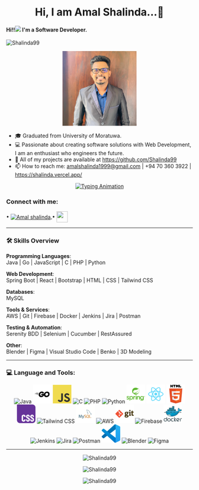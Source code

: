 <h1 align="center"> <b>Hi, I am Amal Shalinda...👋</b></h1>

<h4>Hi!!<img src="https://raw.githubusercontent.com/MartinHeinz/MartinHeinz/master/wave.gif" width="30px"> I'm a Software Developer.</h4>

<p align="left"> <img src="https://komarev.com/ghpvc/?username=Shalinda99&label=Profile%20views&color=0e75b6&style=flat" alt="Shalinda99" /> </p>
<p align="center">
  <img src="https://raw.githubusercontent.com/Shalinda99/Shalinda99/main/1.jpg" alt="Shalinda Profile Picture" width="200" />
</p>

- 🎓 Graduated from University of Moratuwa.
- 💻 Passionate about creating software solutions with Web Development, I am an enthusiast who engineers the future.
- 🤔 All of my projects are available at https://github.com/Shalinda99
- 📫 How to reach me: amalshalinda1999@gmail.com | +94 70 360 3922 | https://shalinda.vercel.app/


<p align="center">
  <a href="https://github.com/DenverCoder1/readme-typing-svg">
    <img src="https://readme-typing-svg.herokuapp.com?font=Fredoka+One&size=21&color=00EBF7&width=550&lines=Web+Developer;UI%2FUX+Designer;Full-Stack+Developer;AI+Enthusiast;Creative+Problem+Solver" alt="Typing Animation" />
  </a>
</p>




### Connect with me:
<p align="left">
  &#8226;
  <a href="https://www.linkedin.com/in/amal-shalinda-188885231/" target="_blank">
    <img align="center" src="https://cdn-icons-png.flaticon.com/512/174/174857.png" alt="Amal shalinda" height="30" width="30" />
  </a>
  &#8226;
  <a href="https://www.facebook.com/amal.shalinda.73" target="_blank">
    <img align="center" src="https://cdn.icon-icons.com/icons2/2108/PNG/512/facebook_icon_130940.png" height="30" width="30" />
  </a>
</p>

---

### 🛠️ Skills Overview

**Programming Languages**:  
Java | Go | JavaScript | C | PHP | Python  

**Web Development**:  
Spring Boot | React | Bootstrap | HTML | CSS | Tailwind CSS  

**Databases**:  
MySQL  

**Tools & Services**:  
AWS | Git | Firebase | Docker | Jenkins | Jira | Postman  

**Testing & Automation**:  
Serenity BDD | Selenium | Cucumber | RestAssured  

**Other**:  
Blender | Figma | Visual Studio Code | Benko | 3D Modeling  

---

### 💻 Language and Tools:

<p align="center">
  <img alt="Java" width="50px" src="https://img.icons8.com/color/48/000000/java-coffee-cup-logo.png" />
  <img alt="Go" width="50px" src="https://raw.githubusercontent.com/github/explore/80688e429a7d4ef2fca1e82350fe8e3517d3494d/topics/go/go.png" />
  <img alt="JavaScript" width="50px" src="https://raw.githubusercontent.com/github/explore/80688e429a7d4ef2fca1e82350fe8e3517d3494d/topics/javascript/javascript.png" />
  <img alt="C" width="50px" src="https://upload.wikimedia.org/wikipedia/commons/1/18/C_Programming_Language.svg" />
  <img alt="PHP" width="50px" src="https://upload.wikimedia.org/wikipedia/commons/2/27/PHP-logo.svg" />
  <img alt="Python" width="50px" src="https://upload.wikimedia.org/wikipedia/commons/c/c3/Python-logo-notext.svg" />
  <img alt="Spring Boot" width="50px" src="https://raw.githubusercontent.com/devicons/devicon/master/icons/spring/spring-original-wordmark.svg" />
  <img alt="React" width="50px" src="https://raw.githubusercontent.com/github/explore/80688e429a7d4ef2fca1e82350fe8e3517d3494d/topics/react/react.png" />
  <img alt="HTML" width="50px" src="https://raw.githubusercontent.com/github/explore/80688e429a7d4ef2fca1e82350fe8e3517d3494d/topics/html/html.png" />
  <img alt="CSS" width="50px" src="https://raw.githubusercontent.com/github/explore/80688e429a7d4ef2fca1e82350fe8e3517d3494d/topics/css/css.png" />
  <img alt="Tailwind CSS" width="50px" src="https://www.vectorlogo.zone/logos/tailwindcss/tailwindcss-icon.svg" />
  <img alt="MySQL" width="50px" src="https://raw.githubusercontent.com/github/explore/80688e429a7d4ef2fca1e82350fe8e3517d3494d/topics/mysql/mysql.png" />
  <img alt="AWS" width="50px" src="https://cdn.jsdelivr.net/gh/devicons/devicon/icons/amazonwebservices/amazonwebservices-original.svg" />
  <img alt="Git" width="50px" src="https://raw.githubusercontent.com/github/explore/80688e429a7d4ef2fca1e82350fe8e3517d3494d/topics/git/git.png" />
  <img alt="Firebase" width="50px" src="https://www.vectorlogo.zone/logos/firebase/firebase-icon.svg" />
  <img alt="Docker" width="50px" src="https://raw.githubusercontent.com/devicons/devicon/master/icons/docker/docker-original-wordmark.svg" />
  <img alt="Jenkins" width="50px" src="https://www.vectorlogo.zone/logos/jenkins/jenkins-icon.svg" />
  <img alt="Jira" width="50px" src="https://cdn.iconscout.com/icon/free/png-512/jira-282219.png" />
  <img alt="Postman" width="50px" src="https://www.vectorlogo.zone/logos/getpostman/getpostman-icon.svg" />
  <img alt="VS Code" width="50px" src="https://raw.githubusercontent.com/github/explore/80688e429a7d4ef2fca1e82350fe8e3517d3494d/topics/visual-studio-code/visual-studio-code.png" />
  <img alt="Blender" width="50px" src="https://download.blender.org/branding/community/blender_community_badge_white.png" />
  <img alt="Figma" width="50px" src="https://upload.wikimedia.org/wikipedia/commons/3/33/Figma-logo.svg" />
</p>

---

<p align="center">
  <img src="https://github-readme-stats-sigma-five.vercel.app/api/top-langs?username=Shalinda99&show_icons=true&theme=radical&layout=compact" alt="Shalinda99" />
</p>

<p align="center">
  <img src="https://github-readme-streak-stats.herokuapp.com/?user=Shalinda99&show_icons=true&theme=radical" alt="Shalinda99" />
</p>

<p align="center">
  <img src="https://github-readme-stats.vercel.app/api?username=Shalinda99&show_icons=true&theme=radical" alt="Shalinda99" />
</p>
